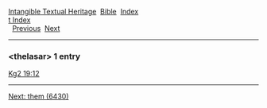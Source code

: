 [Intangible Textual Heritage](../../index)  [Bible](../index) 
[Index](index)   
[t Index](_t_)  
  [Previous](c11451)  [Next](c11453) 

------------------------------------------------------------------------

### &lt;thelasar&gt; 1 entry

[Kg2 19:12](../kjv/kg2019.htm#012)  

------------------------------------------------------------------------

[Next: them (6430)](c11453)
